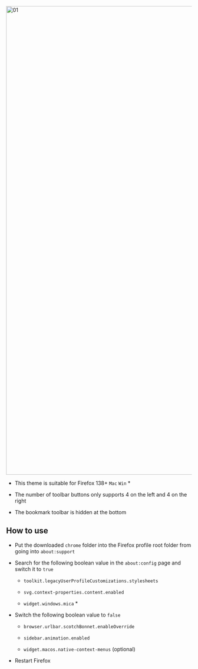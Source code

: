 <picture>
<source media="(prefers-color-scheme: light)" srcset="https://github.com/user-attachments/assets/819d3b82-f56e-4d52-8f8c-b68bd599c73a">
<source media="(prefers-color-scheme: dark)" srcset="https://github.com/user-attachments/assets/2dffdcdf-a123-4a23-b8b6-9c7beb7439fa">
<img width="1270" alt="01">
</picture>

- This theme is suitable for Firefox 138+ `Mac` `Win` *

- The number of toolbar buttons only supports 4 on the left and 4 on the right

- The bookmark toolbar is hidden at the bottom

## How to use

- Put the downloaded `chrome` folder into the Firefox profile root folder from going into `about:support`

- Search for the following boolean value in the `about:config` page and switch it to `true`

  - `toolkit.legacyUserProfileCustomizations.stylesheets`

  - `svg.context-properties.content.enabled`

  - `widget.windows.mica` *

- Switch the following boolean value to `false`

  - `browser.urlbar.scotchBonnet.enableOverride`

  - `sidebar.animation.enabled`

  - `widget.macos.native-context-menus` (optional)

- Restart Firefox
